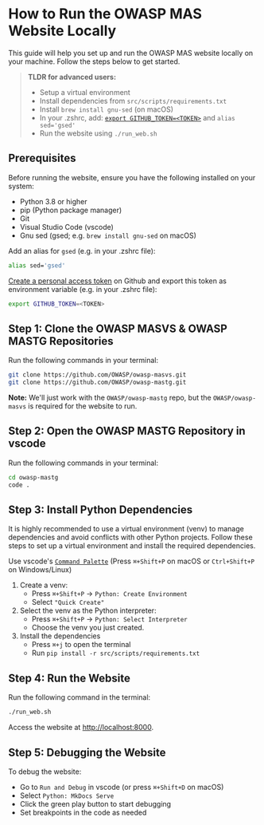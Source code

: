 # How to Run the OWASP MAS Website Locally

This guide will help you set up and run the OWASP MAS website locally on your machine. Follow the steps below to get started.

> **TLDR for advanced users:**
>
> - Setup a virtual environment
> - Install dependencies from `src/scripts/requirements.txt`
> - Install `brew install gnu-sed` (on macOS)
> - In your .zshrc, add: [`export GITHUB_TOKEN=<TOKEN>`](https://github.com/settings/personal-access-tokens) and `alias sed='gsed'`
> - Run the website using `./run_web.sh`

## Prerequisites

Before running the website, ensure you have the following installed on your system:

- Python 3.8 or higher
- pip (Python package manager)
- Git
- Visual Studio Code (vscode)
- Gnu sed (gsed; e.g. `brew install gnu-sed` on macOS)

Add an alias for `gsed` (e.g. in your .zshrc file):

```bash
alias sed='gsed'
```

[Create a personal access token](https://github.com/settings/personal-access-tokens) on Github and export this token as environment variable (e.g. in your .zshrc file):

```bash
export GITHUB_TOKEN=<TOKEN>
```

## Step 1: Clone the OWASP MASVS & OWASP MASTG Repositories

Run the following commands in your terminal:

```bash
git clone https://github.com/OWASP/owasp-masvs.git
git clone https://github.com/OWASP/owasp-mastg.git
```

**Note:** We'll just work with the `OWASP/owasp-mastg` repo, but the `OWASP/owasp-masvs` is required for the website to run.

## Step 2: Open the OWASP MASTG Repository in vscode

Run the following commands in your terminal:

```bash
cd owasp-mastg
code .
```

## Step 3: Install Python Dependencies

It is highly recommended to use a virtual environment (venv) to manage dependencies and avoid conflicts with other Python projects. Follow these steps to set up a virtual environment and install the required dependencies.

Use vscode's [`Command Palette`](https://code.visualstudio.com/docs/getstarted/userinterface#_command-palette) (Press `⌘+Shift+P` on macOS or `Ctrl+Shift+P` on Windows/Linux)

1. Create a venv:
    - Press `⌘+Shift+P` -> `Python: Create Environment`
    - Select `"Quick Create"`
2. Select the venv as the Python interpreter:
    - Press `⌘+Shift+P` -> `Python: Select Interpreter`
    - Choose the venv you just created.
3. Install the dependencies
   - Press `⌘+j` to open the terminal
   - Run `pip install -r src/scripts/requirements.txt`

## Step 4: Run the Website

Run the following command in the terminal:

```bash
./run_web.sh
```

Access the website at [http://localhost:8000](http://localhost:8000).

## Step 5: Debugging the Website

To debug the website:

- Go to `Run and Debug` in vscode (or press `⌘+Shift+D` on macOS)
- Select `Python: MkDocs Serve`
- Click the green play button to start debugging
- Set breakpoints in the code as needed

